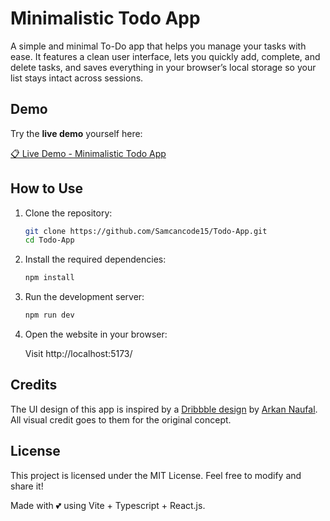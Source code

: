 # Minimalistic Todo App

A simple and minimal To-Do app that helps you manage your tasks with ease. It features a clean user interface, lets you quickly add, complete, and delete tasks, and saves everything in your browser’s local storage so your list stays intact across sessions.

## Demo

Try the **live demo** yourself here:

[📋 Live Demo - Minimalistic Todo App](https://todo-app-taupe-three-89.vercel.app/)

## How to Use

1. Clone the repository:

   ```bash
   git clone https://github.com/Samcancode15/Todo-App.git
   cd Todo-App
   ```

2. Install the required dependencies:

   ```bash
   npm install
   ```

3. Run the development server:

   ```bash
   npm run dev
   ```

4. Open the website in your browser:

   Visit http://localhost:5173/

## Credits

The UI design of this app is inspired by a [Dribbble design](https://dribbble.com/shots/24425951-Clean-Minimal-Todo-List-Design) by [Arkan Naufal](https://dribbble.com/arknnx_). All visual credit goes to them for the original concept.

## License

This project is licensed under the MIT License. Feel free to modify and share it!

Made with 💕 using Vite + Typescript + React.js.
